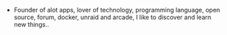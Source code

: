 - Founder of alot apps, lover of technology, programming language, open source, forum, docker, unraid and arcade, I like to discover and learn new things..
  <br>




























































































































































































































































































































































































































































































































































































































































